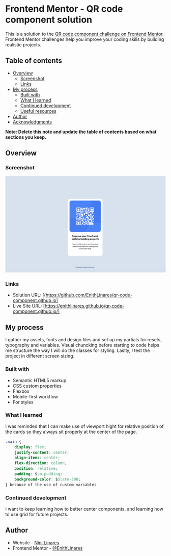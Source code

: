 # Frontend Mentor - QR code component solution

This is a solution to the [QR code component challenge on Frontend Mentor](https://www.frontendmentor.io/challenges/qr-code-component-iux_sIO_H). Frontend Mentor challenges help you improve your coding skills by building realistic projects.

## Table of contents

-   [Overview](#overview)
    -   [Screenshot](#screenshot)
    -   [Links](#links)
-   [My process](#my-process)
    -   [Built with](#built-with)
    -   [What I learned](#what-i-learned)
    -   [Continued development](#continued-development)
    -   [Useful resources](#useful-resources)
-   [Author](#author)
-   [Acknowledgments](#acknowledgments)

**Note: Delete this note and update the table of contents based on what sections you keep.**

## Overview

### Screenshot

![](./design/Screenshot-qr-code.png)

### Links

-   Solution URL: [(https://github.com/EnithLinares/qr-code-component.github.io]
-   Live Site URL: [https://enithlinares.github.io/qr-code-component.github.io/]

## My process

I gather my assets, fonts and design files and set up my partials for resets, typography and variables.
Visual chuncking before starting to code helps me structure the way I will do the classes for styling.
Lastly, I test the project in different screen sizing.

### Built with

-   Semantic HTML5 markup
-   CSS custom properties
-   Flexbox
-   Mobile-first workflow
-   For styles

### What I learned

I was reminded that I can make use of viewport hight for relative position of the cards so they always sit properly at the center of the page.

```css
.main {
    display: flex;
    justify-content: center;
    align-items: center;
    flex-direction: column;
    position: relative;
    padding: $sm-padding;
    background-color: $Slate-300;
} because of the use of custom variables
```

### Continued development

I want to keep learning how to better center components, and learning how to use grid for future projects.

## Author

-   Website - [Nini Linares](www.linkedin.com/in/enithlinares)
-   Frontend Mentor - [@EnithLinares](https://www.frontendmentor.io/profile/EnithLinares)
